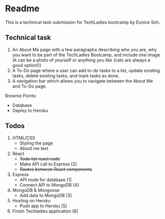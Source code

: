 # Readme

This is a technical task submission for TechLadies bootcamp by Eunice Soh.

## Technical task

1. An About Me page with a few paragraphs describing who you are, why you want to be part of the TechLadies Bootcamp, and include one image (it can be a photo of yourself or anything you like (cats are always a good option!))
2. A To-Do page where a user can add to-do tasks to a list, update existing tasks, delete existing tasks, and mark tasks as done.
3. A navigation bar which allows you to navigate between the About Me and To-Do page.

Brownie Points:
- Database
- Deploy to Heroku

## Todos

1. HTML/CSS
    - Styling the page
    - About me text
2. React
    - ~~Todo list react code~~
    - Make API call to Express [2]
    - ~~Routes between React components~~
3. Express
    - API route for database [1]
    - Connect API to MongoDB [4]
4. MongoDB & Mongoose
    - Add data to MongoDB [3]
5. Hosting on Heroku
    - Push app to Heroku [5]
6. Finish Techladies application [6]